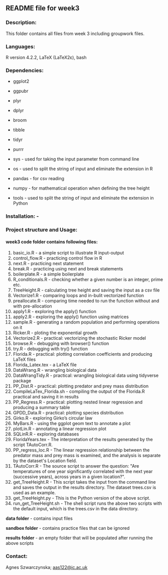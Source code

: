 ## README file for week3

### Description: 
This folder contains all files from week 3 including groupwork files.

### Languages: 
R version 4.2.2, LaTeX (LaTeX2ε), bash 

### Dependencies: 

+ ggplot2
+ ggpubr
+ plyr
+ dplyr
+ broom
+ tibble
+ tidyr
+ purrr

+ sys - used for taking the input parameter from command line
+ os - used to split the string of input and eliminate the extension in R
+ pandas - for csv reading
+ numpy - for mathematical operation when defining the tree height
+ tools - used to split the string of input and eliminate the extension in Python

### Installation: -

### Project structure and Usage: 

#### week3 code folder contains following files:
1) basic_io.R - a simple script to illustrate R input-output
2) control_flow.R - practicing control flow in R
3) next.R - practicing next statement
4) break.R - practicing using next and break statements
5) boilerplate.R - a simple boilerplate
6) R_conditionals.R - checking whether a given number is an integer, prime etc.
7) TreeHeight.R - calculating tree height and saving the input as a csv file
8) Vectorize1.R - comparing loops and in-bulit vectorized function
9) preallocate.R - comparing time needed to run the function without and with pre-allocation
10) apply1.R - exploring the apply() function
11) apply2.R - exploring the apply() function using matrices
12) sample.R - generating a random population and performing operations on it
13) Ricker.R - ploting the exponential growth
14) Vectorize2.R - practical: vectorizing the stochastic Ricker model 
15) browse.R - debugging with browser() function
16) try.R - debugging with try() function
17) Florida.R - practical: plotting correlation coefficients and producing LaTeX files
18) Florida_Latex.tex - a LaTeX file
19) DataWrang.R - wrangling biological data
20) DataWrangTidy.R - practical: wrangling biological data using tidyverse package
21) PP_Dist.R - practical: plotting predator and prey mass distribution
22) CompileLaTex_Florida.sh - compiling the output of the Florida.R practical and saving it in results
23) PP_Regress.R - practical: plotting nested linear regression and producing a summary table
24) GPDD_Data.R - practical: plotting species distribution 
25) Girko.R - exploring Girko’s circular law
26) MyBars.R - using the ggplot geom text to annotate a plot
27) plotLin.R - annotating a linear regression plot 
28) SQLinR.R - exploring databases
29) FloridaYears.tex - The interpretation of the results generated by the script TAutoCorr.R.
30) PP_regress_loc.R - The linear regression relationship between the predator mass and prey mass is examined, and the analysis is separate by the dataset's Location field.
31) TAutoCorr.R - The source script to answer the question: "Are temperatures of one year significantly correlated with the next year (successive years), across years in a given location?".
32) get_TreeHeight.R - This script takes the input from the command line and saves the output in the results directory. The dataset trees.csv is used as an example.
33) get_TreeHeight.py - This is the Python version of the above script.
34) run_get_TreeHeight.sh - The shell script runs the above two scripts with the default input, which is the trees.csv in the data directory.

**data folder** - contains input files

**sandbox folder** - contains practice files that can be ignored

**results folder** - an empty folder that will be populated after running the above scripts

### Contact: 
Agnes Szwarczynska; aas122@ic.ac.uk